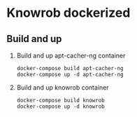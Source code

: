 # Knowrob dockerized

## Build and up

1. Build and up apt-cacher-ng container
    ```
    docker-compose build apt-cacher-ng
    docker-compose up -d apt-cacher-ng
    ```

2. Build and up knowrob container
   ```
   docker-compose build knowrob
   docker-compose up -d knowrob
   ```